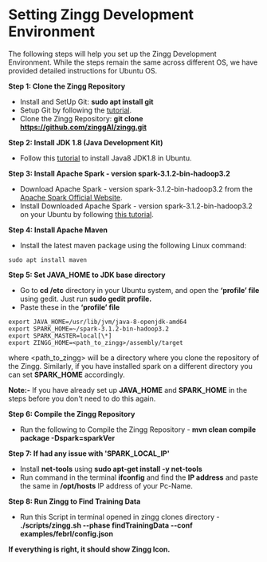 # Setting Zingg Development Environment

The following steps will help you set up the Zingg Development Environment. While the steps remain the same across different OS, we have provided detailed instructions for Ubuntu OS.

**Step 1: Clone the Zingg Repository**

* Install and SetUp Git: **sudo apt install git**
* Setup Git by following the [tutorial](https://www.digitalocean.com/community/tutorials/how-to-install-git-on-ubuntu-20-04).
* Clone the Zingg Repository: **git clone https://github.com/zinggAI/zingg.git**

**Step 2: Install JDK 1.8 (Java Development Kit)**

* Follow this [tutorial](https://linuxize.com/post/install-java-on-ubuntu-20-04/) to install Java8 JDK1.8 in Ubuntu.&#x20;

**Step 3: Install Apache Spark - version spark-3.1.2-bin-hadoop3.2**

* Download Apache Spark - version spark-3.1.2-bin-hadoop3.2 from the [Apache Spark Official Website](https://spark.apache.org/downloads.html).
* Install Downloaded Apache Spark - version spark-3.1.2-bin-hadoop3.2 on your Ubuntu by following [this tutorial](https://computingforgeeks.com/how-to-install-apache-spark-on-ubuntu-debian/).

**Step 4: Install Apache Maven**

* Install the latest maven package using the following Linux command:

```
sudo apt install maven
```

**Step 5: Set JAVA\_HOME to JDK base directory**

* Go to **cd /etc** directory in your Ubuntu system, and open the **‘profile’ file** using gedit. Just run **sudo gedit profile.**
* Paste these in the **‘profile’ file**

```
export JAVA_HOME=/usr/lib/jvm/java-8-openjdk-amd64
export SPARK_HOME=~/spark-3.1.2-bin-hadoop3.2
export SPARK_MASTER=local[\*]
export ZINGG_HOME=<path_to_zingg>/assembly/target
```

where \<path\_to\_zingg> will be a directory where you clone the repository of the Zingg. Similarly, if you have installed spark on a different directory you can set **SPARK\_HOME** accordingly.

**Note:-** If you have already set up **JAVA\_HOME** and **SPARK\_HOME** in the steps before you don't need to do this again.

**Step 6: Compile the Zingg Repository**

* Run the following to Compile the Zingg Repository - **mvn clean compile package -Dspark=sparkVer**

**Step 7: If had any issue with 'SPARK\_LOCAL\_IP'**

* Install **net-tools** using **sudo apt-get install -y net-tools**
* Run command in the terminal **ifconfig** and find the **IP address** and paste the same in **/opt/hosts** IP address of your Pc-Name.

**Step 8: Run Zingg to Find Training Data**

* Run this Script in terminal opened in zingg clones directory - **./scripts/zingg.sh --phase findTrainingData --conf examples/febrl/config.json**

**If everything is right, it should show Zingg Icon.**
